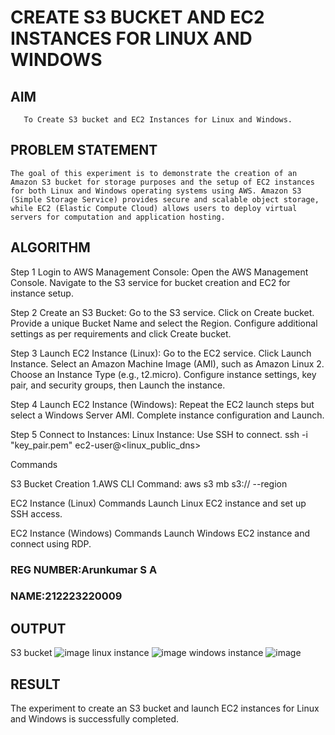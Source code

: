  # CREATE S3 BUCKET AND EC2 INSTANCES FOR LINUX AND WINDOWS
  ## AIM
       To Create S3 bucket and EC2 Instances for Linux and Windows.
## PROBLEM STATEMENT

    The goal of this experiment is to demonstrate the creation of an Amazon S3 bucket for storage purposes and the setup of EC2 instances for both Linux and Windows operating systems using AWS. Amazon S3 (Simple Storage Service) provides secure and scalable object storage, while EC2 (Elastic Compute Cloud) allows users to deploy virtual servers for computation and application hosting.

## ALGORITHM
Step 1
Login to AWS Management Console:
Open the AWS Management Console.
Navigate to the S3 service for bucket creation and EC2 for instance setup.

Step 2
Create an S3 Bucket:
Go to the S3 service.
Click on Create bucket.
Provide a unique Bucket Name and select the Region.
Configure additional settings as per requirements and click Create bucket.

Step 3
Launch EC2 Instance (Linux):
Go to the EC2 service.
Click Launch Instance.
Select an Amazon Machine Image (AMI), such as Amazon Linux 2.
Choose an Instance Type (e.g., t2.micro).
Configure instance settings, key pair, and security groups, then Launch the instance.

Step 4
Launch EC2 Instance (Windows):
Repeat the EC2 launch steps but select a Windows Server AMI.
Complete instance configuration and Launch.

Step 5
Connect to Instances:
Linux Instance: Use SSH to connect.
ssh -i "key_pair.pem" ec2-user@<linux_public_dns>

Commands

S3 Bucket Creation
1.AWS CLI Command:
aws s3 mb s3:// --region

EC2 Instance (Linux) Commands
Launch Linux EC2 instance and set up SSH access.

EC2 Instance (Windows) Commands
Launch Windows EC2 instance and connect using RDP.

### REG NUMBER:Arunkumar S A
### NAME:212223220009
 

## OUTPUT
S3 bucket
![image](https://github.com/user-attachments/assets/97945d8a-4e8d-4fc6-a76c-da19a9c87f1e)
linux instance
![image](https://github.com/user-attachments/assets/229df7fa-299c-4362-aeb1-d848d48a7e98)
windows instance
![image](https://github.com/user-attachments/assets/a3454e4d-b0bf-490f-a5e6-7aed0366a75b)




## RESULT
 
The experiment to create an S3 bucket and launch EC2 instances for Linux and Windows is successfully completed.
  


